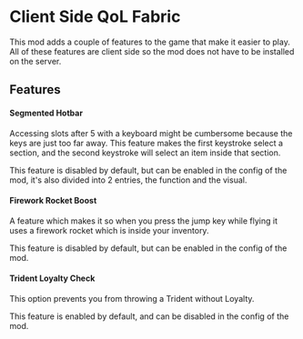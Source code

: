 # Client Side QoL Fabric

This mod adds a couple of features to the game that make it easier to play. All of these features are client side so the mod does not have to be installed on the server.

## Features
#### Segmented Hotbar
Accessing slots after 5 with a keyboard might be cumbersome because the keys are just too far away. This feature makes the first keystroke select a section, and the second keystroke will select an item inside that section.

This feature is disabled by default, but can be enabled in the config of the mod, it's also divided into 2 entries, the function and the visual.

#### Firework Rocket Boost
A feature which makes it so when you press the jump key while flying it uses a firework rocket which is inside your inventory.

This feature is disabled by default, but can be enabled in the config of the mod.

#### Trident Loyalty Check
This option prevents you from throwing a Trident without Loyalty.

This feature is enabled by default, and can be disabled in the config of the mod.
